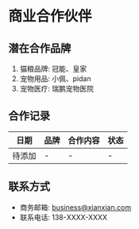 # 商业合作伙伴

## 潜在合作品牌
1. 猫粮品牌: 冠能、皇家
2. 宠物用品: 小佩、pidan
3. 宠物医疗: 瑞鹏宠物医院

## 合作记录
| 日期 | 品牌 | 合作内容 | 状态 |
|------|------|----------|------|
| 待添加 | - | - | - |

## 联系方式
- 商务邮箱: business@xianxian.com
- 联系电话: 138-XXXX-XXXX
